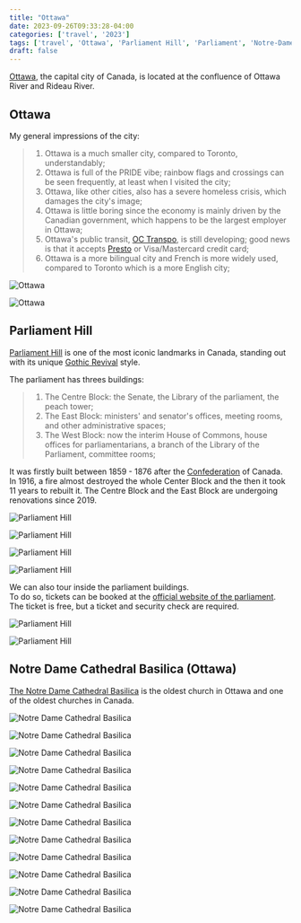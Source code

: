 ```yaml
---
title: "Ottawa"  
date: 2023-09-26T09:33:28-04:00  
categories: ['travel', '2023']      
tags: ['travel', 'Ottawa', 'Parliament Hill', 'Parliament', 'Notre-Dame Cathedral - Ottawa']    
draft: false
---
```


[Ottawa](https://en.wikipedia.org/wiki/Ottawa),  the capital city of Canada, is located at the confluence of Ottawa River
and Rideau River.

## Ottawa

My general impressions of the city:
> 1. Ottawa is a much smaller city, compared to Toronto, understandably;
> 2. Ottawa is full of the PRIDE vibe; rainbow flags and crossings can be seen frequently, at least when I visited the city;
> 3. Ottawa,  like other cities,  also has a severe homeless crisis, which damages the city's image;
> 4. Ottawa is little boring since the economy is mainly driven by the Canadian government, which happens to be the largest employer in Ottawa;
> 5. Ottawa's public transit, [OC Transpo](https://www.octranspo.com/en/), is still developing; good news is that it accepts [Presto](https://www.prestocard.ca/en/) or Visa/Mastercard credit card;
> 6. Ottawa is a more bilingual city and French is more widely used, compared to Toronto which is a more English city;

![Ottawa](/travel/ottawa/OttawaRiver.jpeg "Ottawa River and the East Block in Renovation")


![Ottawa](/travel/ottawa/Ottawa_RideauCanal.jpeg "Rideau Canal and Ottawa River")



## Parliament Hill

[Parliament Hill](https://en.wikipedia.org/wiki/Parliament_Hill) is one of the most iconic landmarks in Canada,  standing out with its
unique [Gothic Revival](https://en.wikipedia.org/wiki/Gothic_Revival_architecture) style.

The parliament has threes buildings:
> 1. The Centre Block:  the Senate,  the Library of the parliament, the peach tower;
> 2. The East Block:  ministers' and senator's offices, meeting rooms, and other administrative spaces;
> 3. The West Block:  now the interim House of Commons,   house offices for parliamentarians,  a branch of the Library of the Parliament, committee rooms;
> 

It was firstly built between 1859 - 1876 after the [Confederation](https://en.wikipedia.org/wiki/Canadian_Confederation) of Canada.  
In 1916,  a fire almost destroyed the whole Center Block and the then it took 11 years to rebuilt it. 
The Centre Block and the East Block are undergoing renovations since 2019.  


![Parliament Hill](/travel/ottawa/ParliamentHill_theCentreBlock.jpeg "Parliament Hill - The Centre Block in Renovation")


![Parliament Hill](/travel/ottawa/ParliamentHIll_theEastBlock.jpeg "Parliament Hill - The East Block")

![Parliament Hill](/travel/ottawa/ParliamentHill_theWestBlock.jpeg "Parliament Hill - The West Block")


![Parliament Hill](/travel/ottawa/Ottawa_theConfederationBuilding.jpeg "The Confederation Building")


We can also tour inside the parliament buildings.   
To do so, tickets can be booked at the [official website of the parliament](https://lop.parl.ca/sites/Visit/default/en_CA).  The ticket is free,
but a ticket and security check are required. 


![Parliament Hill](/travel/ottawa/ParliamentHill_SenateChamber.jpeg "The Senate Chamber")


![Parliament Hill](/travel/ottawa/ParliamentHill_SenateChamber_2.jpeg "The Senate Chamber")




## Notre Dame Cathedral Basilica (Ottawa)

[The Notre Dame Cathedral Basilica](https://en.wikipedia.org/wiki/Notre-Dame_Cathedral_Basilica) is the oldest church in Ottawa
and one of the oldest churches in Canada.


![Notre Dame Cathedral Basilica](/travel/ottawa/NotreDame_1.jpeg "Notre Dame Cathedral Basilica")  

![Notre Dame Cathedral Basilica](/travel/ottawa/NotreDame_2.jpeg "Notre Dame Cathedral Basilica")  

![Notre Dame Cathedral Basilica](/travel/ottawa/NotreDame_3.jpeg "Notre Dame Cathedral Basilica")  

![Notre Dame Cathedral Basilica](/travel/ottawa/NotreDame_4.jpeg "Notre Dame Cathedral Basilica")  

![Notre Dame Cathedral Basilica](/travel/ottawa/NotreDame_5.jpeg "Notre Dame Cathedral Basilica")  

![Notre Dame Cathedral Basilica](/travel/ottawa/NotreDame_6.jpeg "Notre Dame Cathedral Basilica")  

![Notre Dame Cathedral Basilica](/travel/ottawa/NotreDame_7.jpeg "Notre Dame Cathedral Basilica")  

![Notre Dame Cathedral Basilica](/travel/ottawa/NotreDame_8.jpeg "Notre Dame Cathedral Basilica")  

![Notre Dame Cathedral Basilica](/travel/ottawa/NotreDame_9.jpeg "Notre Dame Cathedral Basilica")  

![Notre Dame Cathedral Basilica](/travel/ottawa/NotreDame_10.jpeg "Notre Dame Cathedral Basilica")  

![Notre Dame Cathedral Basilica](/travel/ottawa/NotreDame_11.jpeg "Notre Dame Cathedral Basilica")  

![Notre Dame Cathedral Basilica](/travel/ottawa/NotreDame_12.jpeg "Notre Dame Cathedral Basilica")  




